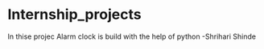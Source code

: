 # Internship_projects
In thise projec Alarm clock is build with the help of python
-Shrihari Shinde
